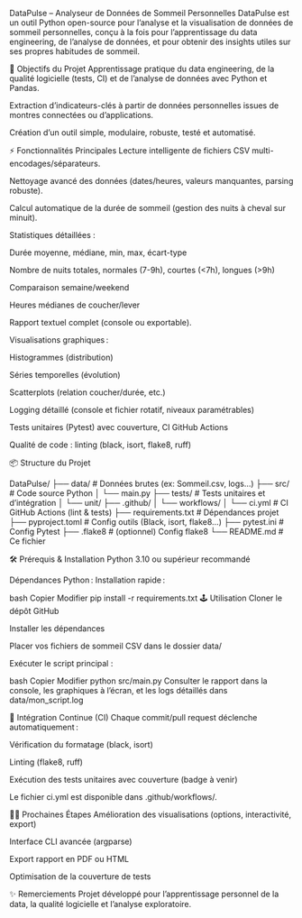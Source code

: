 DataPulse – Analyseur de Données de Sommeil Personnelles
DataPulse est un outil Python open-source pour l’analyse et la visualisation de données de sommeil personnelles, conçu à la fois pour l’apprentissage du data engineering, de l’analyse de données, et pour obtenir des insights utiles sur ses propres habitudes de sommeil.

🚀 Objectifs du Projet
Apprentissage pratique du data engineering, de la qualité logicielle (tests, CI) et de l’analyse de données avec Python et Pandas.

Extraction d’indicateurs-clés à partir de données personnelles issues de montres connectées ou d’applications.

Création d’un outil simple, modulaire, robuste, testé et automatisé.

⚡ Fonctionnalités Principales
Lecture intelligente de fichiers CSV multi-encodages/séparateurs.

Nettoyage avancé des données (dates/heures, valeurs manquantes, parsing robuste).

Calcul automatique de la durée de sommeil (gestion des nuits à cheval sur minuit).

Statistiques détaillées :

Durée moyenne, médiane, min, max, écart-type

Nombre de nuits totales, normales (7-9h), courtes (<7h), longues (>9h)

Comparaison semaine/weekend

Heures médianes de coucher/lever

Rapport textuel complet (console ou exportable).

Visualisations graphiques :

Histogrammes (distribution)

Séries temporelles (évolution)

Scatterplots (relation coucher/durée, etc.)

Logging détaillé (console et fichier rotatif, niveaux paramétrables)

Tests unitaires (Pytest) avec couverture, CI GitHub Actions

Qualité de code : linting (black, isort, flake8, ruff)

📦 Structure du Projet

DataPulse/
├── data/                     # Données brutes (ex: Sommeil.csv, logs…)
├── src/                      # Code source Python
│   └── main.py
├── tests/                    # Tests unitaires et d’intégration
│   └── unit/
├── .github/
│   └── workflows/
│       └── ci.yml            # CI GitHub Actions (lint & tests)
├── requirements.txt          # Dépendances projet
├── pyproject.toml            # Config outils (Black, isort, flake8…)
├── pytest.ini                # Config Pytest
├── .flake8                   # (optionnel) Config flake8
└── README.md                 # Ce fichier



🛠️ Prérequis & Installation
Python 3.10 ou supérieur recommandé

Dépendances Python :
Installation rapide :

bash
Copier
Modifier
pip install -r requirements.txt
🕹️ Utilisation
Cloner le dépôt GitHub

Installer les dépendances

Placer vos fichiers de sommeil CSV dans le dossier data/

Exécuter le script principal :

bash
Copier
Modifier
python src/main.py
Consulter le rapport dans la console, les graphiques à l’écran, et les logs détaillés dans data/mon_script.log

🔁 Intégration Continue (CI)
Chaque commit/pull request déclenche automatiquement :

Vérification du formatage (black, isort)

Linting (flake8, ruff)

Exécution des tests unitaires avec couverture (badge à venir)

Le fichier ci.yml est disponible dans .github/workflows/.

🧑‍🔬 Prochaines Étapes
Amélioration des visualisations (options, interactivité, export)

Interface CLI avancée (argparse)

Export rapport en PDF ou HTML

Optimisation de la couverture de tests

✨ Remerciements
Projet développé pour l’apprentissage personnel de la data, la qualité logicielle et l’analyse exploratoire.
